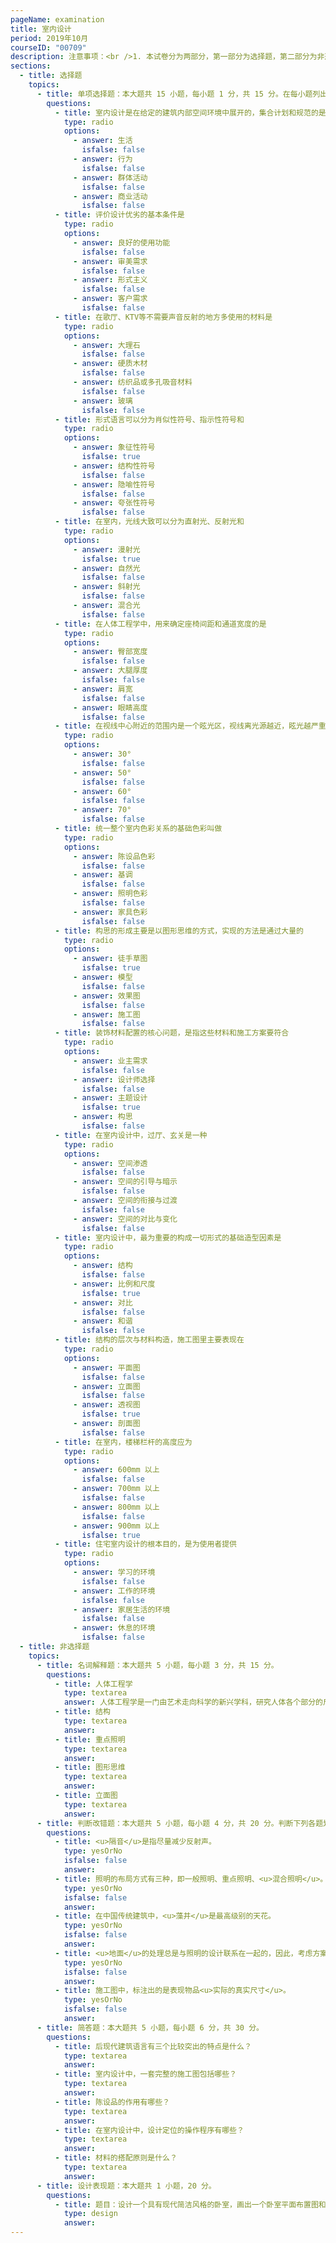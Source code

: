 ```yaml
---
pageName: examination
title: 室内设计
period: 2019年10月
courseID: "00709"
description: 注意事项：<br />1. 本试卷分为两部分，第一部分为选择题，第二部分为非选择题。<br />2. 应考者必须按试题顺序在答题卡指定位置上作答，答在试卷上无效。<br />3. 涂写部分、画图部分必须使用2B铅笔，书写部分必须使用黑色字迹签字笔。
sections:
  - title: 选择题
    topics:
      - title: 单项选择题：本大题共 15 小题，每小题 1 分，共 15 分。在每小题列出的备选项中只有一项是最符合题目要求的，请将其选出。
        questions:
          - title: 室内设计是在给定的建筑内部空间环境中展开的，集合计划和规范的是人在建筑中的
            type: radio
            options:
              - answer: 生活
                isfalse: false
              - answer: 行为
                isfalse: false
              - answer: 群体活动
                isfalse: false
              - answer: 商业活动
                isfalse: false
          - title: 评价设计优劣的基本条件是
            type: radio
            options:
              - answer: 良好的使用功能
                isfalse: false
              - answer: 审美需求
                isfalse: false
              - answer: 形式主义
                isfalse: false
              - answer: 客户需求
                isfalse: false
          - title: 在歌厅、KTV等不需要声音反射的地方多使用的材料是
            type: radio
            options:
              - answer: 大理石
                isfalse: false
              - answer: 硬质木材
                isfalse: false
              - answer: 纺织品或多孔吸音材料
                isfalse: false
              - answer: 玻璃
                isfalse: false
          - title: 形式语言可以分为肖似性符号、指示性符号和
            type: radio
            options:
              - answer: 象征性符号
                isfalse: true
              - answer: 结构性符号
                isfalse: false
              - answer: 隐喻性符号
                isfalse: false
              - answer: 夸张性符号
                isfalse: false
          - title: 在室内，光线大致可以分为直射光、反射光和
            type: radio
            options:
              - answer: 漫射光
                isfalse: true
              - answer: 自然光
                isfalse: false
              - answer: 斜射光
                isfalse: false
              - answer: 混合光
                isfalse: false
          - title: 在人体工程学中，用来确定座椅间距和通道宽度的是
            type: radio
            options:
              - answer: 臀部宽度
                isfalse: false
              - answer: 大腿厚度
                isfalse: false
              - answer: 肩宽
                isfalse: false
              - answer: 眼睛高度
                isfalse: false
          - title: 在视线中心附近的范围内是一个眩光区，视线离光源越近，眩光越严重，这个视线中心角度是
            type: radio
            options:
              - answer: 30°
                isfalse: false
              - answer: 50°
                isfalse: false
              - answer: 60°
                isfalse: false
              - answer: 70°
                isfalse: false
          - title: 统一整个室内色彩关系的基础色彩叫做
            type: radio
            options:
              - answer: 陈设品色彩
                isfalse: false
              - answer: 基调
                isfalse: false
              - answer: 照明色彩
                isfalse: false
              - answer: 家具色彩
                isfalse: false
          - title: 构思的形成主要是以图形思维的方式，实现的方法是通过大量的
            type: radio
            options:
              - answer: 徒手草图
                isfalse: true
              - answer: 模型
                isfalse: false
              - answer: 效果图
                isfalse: false
              - answer: 施工图
                isfalse: false
          - title: 装饰材料配置的核心问题，是指这些材料和施工方案要符合
            type: radio
            options:
              - answer: 业主需求
                isfalse: false
              - answer: 设计师选择
                isfalse: false
              - answer: 主题设计
                isfalse: true
              - answer: 构思
                isfalse: false
          - title: 在室内设计中，过厅、玄关是一种
            type: radio
            options:
              - answer: 空间渗透
                isfalse: false
              - answer: 空间的引导与暗示
                isfalse: false
              - answer: 空间的衔接与过渡
                isfalse: false
              - answer: 空间的对比与变化
                isfalse: false
          - title: 室内设计中，最为重要的构成一切形式的基础造型因素是
            type: radio
            options:
              - answer: 结构
                isfalse: false
              - answer: 比例和尺度
                isfalse: true
              - answer: 对比
                isfalse: false
              - answer: 和谐
                isfalse: false
          - title: 结构的层次与材料构造，施工图里主要表现在
            type: radio
            options:
              - answer: 平面图
                isfalse: false
              - answer: 立面图
                isfalse: false
              - answer: 透视图
                isfalse: true
              - answer: 剖面图
                isfalse: false
          - title: 在室内，楼梯栏杆的高度应为
            type: radio
            options:
              - answer: 600mm 以上
                isfalse: false
              - answer: 700mm 以上
                isfalse: false
              - answer: 800mm 以上
                isfalse: false
              - answer: 900mm 以上
                isfalse: true
          - title: 住宅室内设计的根本目的，是为使用者提供
            type: radio
            options:
              - answer: 学习的环境
                isfalse: false
              - answer: 工作的环境
                isfalse: false
              - answer: 家居生活的环境
                isfalse: false
              - answer: 休息的环境
                isfalse: false
  - title: 非选择题
    topics:
      - title: 名词解释题：本大题共 5 小题，每小题 3 分，共 15 分。
        questions:
          - title: 人体工程学
            type: textarea
            answer: 人体工程学是一门由艺术走向科学的新兴学科，研究人体各个部分的尺度和比例关系，最初从美学角度出发，为造型艺术提供标准的参数。
          - title: 结构
            type: textarea
            answer: 
          - title: 重点照明
            type: textarea
            answer: 
          - title: 图形思维
            type: textarea
            answer: 
          - title: 立面图
            type: textarea
            answer: 
      - title: 判断改错题：本大题共 5 小题，每小题 4 分，共 20 分。判断下列各题划线处的正误，在  “答题卡” 的试题序号后，正确的划上 “√”，错误的划上 “X”，井改正错误。
        questions:
          - title: <u>隔音</u>是指尽量减少反射声。
            type: yesOrNo
            isfalse: false
            answer: 
          - title: 照明的布局方式有三种，即一般照明、重点照明、<u>混合照明</u>。
            type: yesOrNo
            isfalse: false
            answer: 
          - title: 在中国传统建筑中，<u>藻井</u>是最高级别的天花。
            type: yesOrNo
            isfalse: false
            answer: 
          - title: <u>地面</u>的处理总是与照明的设计联系在一起的，因此，考虑方案时，必须同时确定照明方式。
            type: yesOrNo
            isfalse: false
            answer: 
          - title: 施工图中，标注出的是表现物品<u>实际的真实尺寸</u>。
            type: yesOrNo
            isfalse: false
            answer:
      - title: 简答题：本大题共 5 小题，每小题 6 分，共 30 分。
        questions:
          - title: 后现代建筑语言有三个比较突出的特点是什么？
            type: textarea
            answer: 
          - title: 室内设计中，一套完整的施工图包括哪些？
            type: textarea
            answer: 
          - title: 陈设品的作用有哪些？
            type: textarea
            answer: 
          - title: 在室内设计中，设计定位的操作程序有哪些？
            type: textarea
            answer: 
          - title: 材料的搭配原则是什么？
            type: textarea
            answer: 
      - title: 设计表现题：本大题共 1 小题，20 分。
        questions:
          - title: 题目：设计一个具有现代简洁风格的卧室，画出一个卧室平面布置图和3个卧室立面图。<br />要求：卧室设计符合空间类型的功能要求，具有明显的现代简洁风格，尺寸适宜，比例关系准确。具有较好的形式美感和创意。<br />表现方式：在答题卡上分别画出平面布置图、立面图，手绘完成。
            type: design
            answer:
---
```

